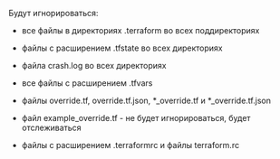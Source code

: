 Будут игнорироваться:
- все файлы в директориях .terraform во всех поддиректориях

- файлы с расширением .tfstate во всех директориях

- файла crash.log во всех директориях

- все файлы с расширением .tfvars 

- файлы override.tf, override.tf.json, *_override.tf и *_override.tf.json

- файл example_override.tf - не будет игнорироваться, будет отслеживаться

- файлы с расширением .terraformrc и файлы terraform.rc
